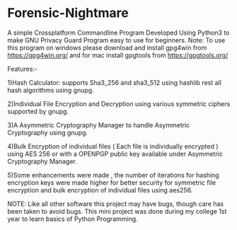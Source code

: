 # Forensic-Nightmare
A simple Crossplatform Commandline Program Developed Using Python3 to make GNU Privacy Guard Program easy to use for beginners.
Note: To use this program on windows please download and install gpg4win from https://gpg4win.org/ and for mac install gpgtools from https://gpgtools.org/ 

Features:-

1)Hash Calculator: supports Sha3_256 and sha3_512 using hashlib rest all hash algorithms using gnupg.

2)Individual File Encryption and Decryption using various symmetric ciphers supported by gnupg.

3)A Asymmetric Cryptography Manager to handle Asymmetric Cryptography using gnupg.

4)Bulk Encryption of individual files ( Each file is individually encrypted ) using AES 256 or with a OPENPGP public key available under Asymmetric Cryptography Manager.

5)Some enhancements were made , the number of iterations for hashing encryption keys were made higher for better security for symmetric file encryption and bulk encryption of individual files using aes256.

NOTE: Like all other software this project may have bugs, though care has been taken to avoid bugs.
      This mini project was done during my college 1st year to learn basics of Python Programming.
